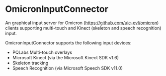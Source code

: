 OmicronInputConnector
=====================

An graphical input server for Omicron (https://github.com/uic-evl/omicron) clients supporting multi-touch and Kinect (skeleton and speech recognition) input.

OmicronInputConnector supports the following input devices:

 - PQLabs Multi-touch overlays
 - Microsoft Kinect (via the Microsoft Kinect SDK v1.6)
  - Skeleton tracking
  - Speech Recognition (via Microsoft Speech SDK v11.0)
